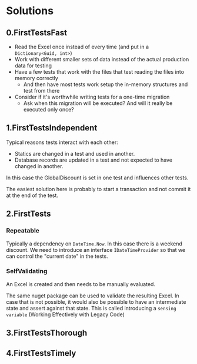 Solutions
=========

0.FirstTestsFast
----------------

- Read the Excel once instead of every time (and put in a `Dictionary<Guid, int>`)
- Work with different smaller sets of data instead of the actual production data for testing
- Have a few tests that work with the files that test reading the files into memory correctly
	- And then have most tests work setup the in-memory structures and test from there
- Consider if it's worthwhile writing tests for a one-time migration
	- Ask when this migration will be executed? And will it really be executed only once?




1.FirstTestsIndependent
-----------------------

Typical reasons tests interact with each other:
- Statics are changed in a test and used in another.
- Database records are updated in a test and not expected to have changed in another.

In this case the GlobalDiscount is set in one test and influences other tests.

The easiest solution here is probably to start a transaction and not commit it at
the end of the test.




2.FirstTests
------------

### Repeatable

Typically a dependency on `DateTime.Now`. In this case there is a weekend discount.
We need to introduce an interface `IDateTimeProvider` so that we can control the
"current date" in the tests.


### SelfValidating

An Excel is created and then needs to be manually evaluated.

The same nuget package can be used to validate the resulting Excel.
In case that is not possible, it would also be possible to have an intermediate state
and assert against that state. This is called introducing a `sensing variable` (Working Effectively with Legacy Code)



3.FirstTestsThorough
--------------------





4.FirstTestsTimely
------------------



